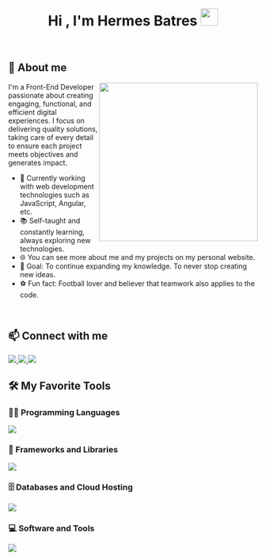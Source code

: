 <h1 align="center">Hi , I'm Hermes Batres <img src="https://media.giphy.com/media/hvRJCLFzcasrR4ia7z/giphy.gif" width="35"></h1>

<br>

## **👤 About me**

<picture> <img align="right" src="https://media1.giphy.com/media/v1.Y2lkPTc5MGI3NjExdWo2Njd3ODRmbXE1d2kyMWtvaHQzbGVtbDZ4bDY1ZWdlZXl5MGJxYyZlcD12MV9pbnRlcm5hbF9naWZfYnlfaWQmY3Q9Zw/qgQUggAC3Pfv687qPC/giphy.gif" width = 320px></picture>

I'm a Front-End Developer passionate about creating engaging, functional, and efficient digital experiences. I focus on delivering quality solutions, taking care of every detail to ensure each project meets objectives and generates impact.

- 🔭 Currently working with web development technologies such as JavaScript, Angular, etc.
- 📚 Self-taught and constantly learning, always exploring new technologies.
- 🌐 You can see more about me and my projects on my personal website.
- 🎯 Goal: To continue expanding my knowledge. To never stop creating new ideas.
- ⚽ Fun fact: Football lover and believer that teamwork also applies to the code.

<br>

## **📫 Connect with me**
<a href="https://www.linkedin.com" target="_blank">
  <img src="https://skillicons.dev/icons?i=linkedin" />
</a>
<a href="https://www.instagram.com" target="_blank">
  <img src="https://skillicons.dev/icons?i=instagram"  />
</a>
<a href="mailto:batreshermes1@gmail.com" target="_blank">
  <img src="https://skillicons.dev/icons?i=gmail" />
</a>

<br>

## **🛠 My Favorite Tools**

### 👨‍💻 Programming Languages
<img src="https://skillicons.dev/icons?i=javascript,ts,html,css"  />

### 🧰 Frameworks and Libraries
<img src="https://skillicons.dev/icons?i=angular,react,vite,sass,tailwind,bootstrap" />

### 🗄️ Databases and Cloud Hosting
<img src="https://skillicons.dev/icons?i=mysql,netlify,firebase,vercel,aws"  />

### 💻 Software and Tools
<img src="https://skillicons.dev/icons?i=git,postman,vscode,figma"  />

